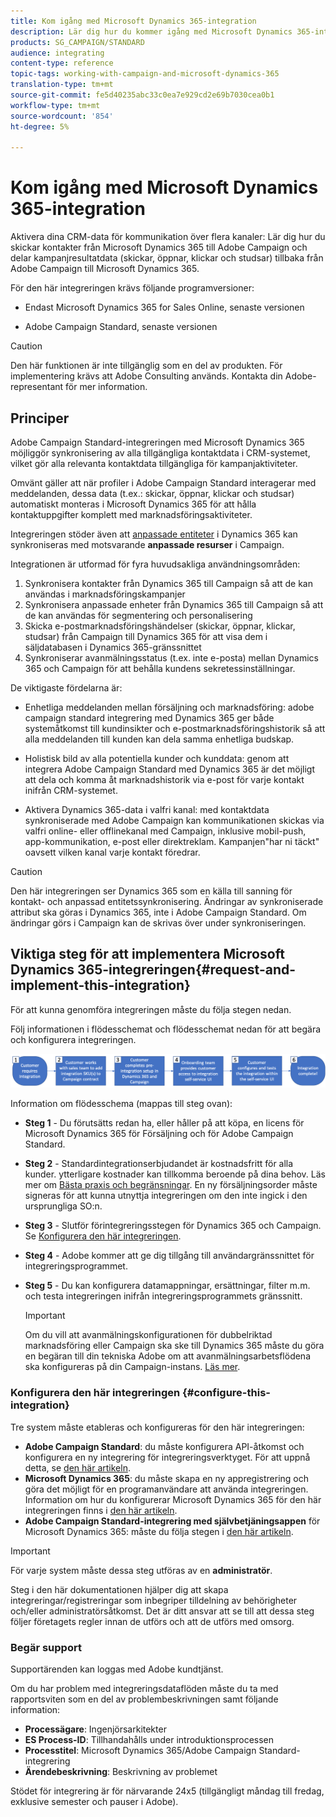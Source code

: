 ```yaml
---
title: Kom igång med Microsoft Dynamics 365-integration
description: Lär dig hur du kommer igång med Microsoft Dynamics 365-integrering
products: SG_CAMPAIGN/STANDARD
audience: integrating
content-type: reference
topic-tags: working-with-campaign-and-microsoft-dynamics-365
translation-type: tm+mt
source-git-commit: fe5d40235abc33c0ea7e929cd2e69b7030cea0b1
workflow-type: tm+mt
source-wordcount: '854'
ht-degree: 5%

---
```



# Kom igång med Microsoft Dynamics 365-integration

Aktivera dina CRM-data för kommunikation över flera kanaler: Lär dig hur du skickar kontakter från Microsoft Dynamics 365 till Adobe Campaign och delar kampanjresultatdata (skickar, öppnar, klickar och studsar) tillbaka från Adobe Campaign till Microsoft Dynamics 365.

För den här integreringen krävs följande programversioner:

* Endast Microsoft Dynamics 365 for Sales Online, senaste versionen

* Adobe Campaign Standard, senaste versionen

>[!CAUTION]
>
>Den här funktionen är inte tillgänglig som en del av produkten. För implementering krävs att Adobe Consulting används. Kontakta din Adobe-representant för mer information.


## Principer

Adobe Campaign Standard-integreringen med Microsoft Dynamics 365 möjliggör synkronisering av alla tillgängliga kontaktdata i CRM-systemet, vilket gör alla relevanta kontaktdata tillgängliga för kampanjaktiviteter.

Omvänt gäller att när profiler i Adobe Campaign Standard interagerar med meddelanden, dessa data (t.ex.: skickar, öppnar, klickar och studsar) automatiskt monteras i Microsoft Dynamics 365 för att hålla kontaktuppgifter komplett med marknadsföringsaktiviteter.

Integreringen stöder även att [anpassade entiteter](../../integrating/using/d365-acs-self-service-app-settings.md) i Dynamics 365 kan synkroniseras med motsvarande **anpassade resurser** i Campaign.

Integrationen är utformad för fyra huvudsakliga användningsområden:

1. Synkronisera kontakter från Dynamics 365 till Campaign så att de kan användas i marknadsföringskampanjer
1. Synkronisera anpassade enheter från Dynamics 365 till Campaign så att de kan användas för segmentering och personalisering
1. Skicka e-postmarknadsföringshändelser (skickar, öppnar, klickar, studsar) från Campaign till Dynamics 365 för att visa dem i säljdatabasen i Dynamics 365-gränssnittet
1. Synkroniserar avanmälningsstatus (t.ex. inte e-posta) mellan Dynamics 365 och Campaign för att behålla kundens sekretessinställningar.

De viktigaste fördelarna är:

* Enhetliga meddelanden mellan försäljning och marknadsföring: adobe campaign standard integrering med Dynamics 365 ger både systemåtkomst till kundinsikter och e-postmarknadsföringshistorik så att alla meddelanden till kunden kan dela samma enhetliga budskap.

* Holistisk bild av alla potentiella kunder och kunddata: genom att integrera Adobe Campaign Standard med Dynamics 365 är det möjligt att dela och komma åt marknadshistorik via e-post för varje kontakt inifrån CRM-systemet.

* Aktivera Dynamics 365-data i valfri kanal: med kontaktdata synkroniserade med Adobe Campaign kan kommunikationen skickas via valfri online- eller offlinekanal med Campaign, inklusive mobil-push, app-kommunikation, e-post eller direktreklam. Kampanjen&quot;har ni täckt&quot; oavsett vilken kanal varje kontakt föredrar.

>[!CAUTION]
>
>Den här integreringen ser Dynamics 365 som en källa till sanning för kontakt- och anpassad entitetssynkronisering.  Ändringar av synkroniserade attribut ska göras i Dynamics 365, inte i Adobe Campaign Standard.  Om ändringar görs i Campaign kan de skrivas över under synkroniseringen.


## Viktiga steg för att implementera Microsoft Dynamics 365-integreringen{#request-and-implement-this-integration}

För att kunna genomföra integreringen måste du följa stegen nedan.

Följ informationen i flödesschemat och flödesschemat nedan för att begära och konfigurera integreringen.

![](assets/provisioning-wf.png)

Information om flödesschema (mappas till steg ovan):

* **Steg 1** - Du förutsätts redan ha, eller håller på att köpa, en licens för Microsoft Dynamics 365 för Försäljning och för Adobe Campaign Standard.
* **Steg 2** - Standardintegrationserbjudandet är kostnadsfritt för alla kunder. ytterligare kostnader kan tillkomma beroende på dina behov. Läs mer om [Bästa praxis och begränsningar](../../integrating/using/d365-acs-notices-and-recommendations.md). En ny försäljningsorder måste signeras för att kunna utnyttja integreringen om den inte ingick i den ursprungliga SO:n.
* **Steg 3**  - Slutför förintegreringsstegen för Dynamics 365 och Campaign. Se [Konfigurera den här integreringen](#configure-this-integration).
* **Steg 4** - Adobe kommer att ge dig tillgång till användargränssnittet för integreringsprogrammet.
* **Steg 5** - Du kan konfigurera datamappningar, ersättningar, filter m.m. och testa integreringen inifrån integreringsprogrammets gränssnitt.

   >[!IMPORTANT]
   >
   > Om du vill att avanmälningskonfigurationen för dubbelriktad marknadsföring eller Campaign ska ske till Dynamics 365 måste du göra en begäran till din tekniska Adobe om att avanmälningsarbetsflödena ska konfigureras på din Campaign-instans. [Läs mer](../../integrating/using/d365-acs-notices-and-recommendations.md#opt-out).

### Konfigurera den här integreringen {#configure-this-integration}

Tre system måste etableras och konfigureras för den här integreringen:

* **Adobe Campaign Standard**: du måste konfigurera API-åtkomst och konfigurera en ny integrering för integreringsverktyget. För att uppnå detta, se [den här artikeln](../../integrating/using/d365-acs-configure-adobe-io.md).
* **Microsoft Dynamics 365**: du måste skapa en ny appregistrering och göra det möjligt för en programanvändare att använda integreringen.  Information om hur du konfigurerar Microsoft Dynamics 365 för den här integreringen finns i [den här artikeln](../../integrating/using/d365-acs-configure-d365.md).
* **Adobe Campaign Standard-integrering med självbetjäningsappen** för Microsoft Dynamics 365: måste du följa stegen i  [den här artikeln](../../integrating/using/d365-acs-self-service-app-control-access.md).

>[!IMPORTANT]
>
>För varje system måste dessa steg utföras av en **administratör**.
>
>Steg i den här dokumentationen hjälper dig att skapa integreringar/registreringar som inbegriper tilldelning av behörigheter och/eller administratörsåtkomst.  Det är ditt ansvar att se till att dessa steg följer företagets regler innan de utförs och att de utförs med omsorg.


### Begär support

Supportärenden kan loggas med Adobe kundtjänst.

Om du har problem med integreringsdataflöden måste du ta med rapportsviten som en del av problembeskrivningen samt följande information:

* **Processägare**: Ingenjörsarkitekter
* **ES Process-ID**: Tillhandahålls under introduktionsprocessen
* **Processtitel**: Microsoft Dynamics 365/Adobe Campaign Standard-integrering
* **Ärendebeskrivning**: Beskrivning av problemet

Stödet för integrering är för närvarande 24x5 (tillgängligt måndag till fredag, exklusive semester och pauser i Adobe).
